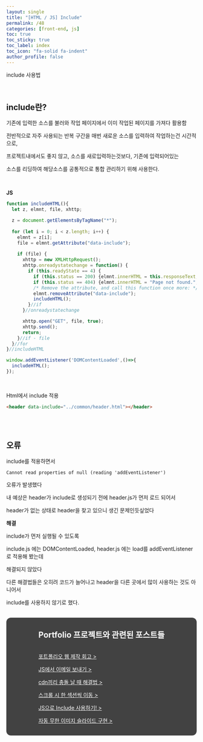 ```yaml
---
layout: single
title: "[HTML / JS] Include"
permalink: /48
categories: [front-end, js]
toc: true
toc_sticky: true
toc_label: index
toc_icon: "fa-solid fa-indent"
author_profile: false
---
```


include 사용법

<br>

## include란?

기존에 입력한 소스를 불러와 작업 페이지에서 이미 작업된 페이지를 가져다 활용함

전반적으로 자주 사용되는 반복 구간을 매번 새로운 소스를 입력하여 작업하는건 시간적으로, 

프로젝트내에서도 좋지 않고, 소스를 새로입력하는것보다, 기존에 입력되어있는 

소스를 리딩하여 해당소스를 공통적으로 통합 관리하기 위해 사용한다.

<br>

**JS**

```jsx
function includeHTML(){
  let z, elmnt, file, xhttp;

  z = document.getElementsByTagName("*");
  
  for (let i = 0; i < z.length; i++) {
    elmnt = z[i];
    file = elmnt.getAttribute("data-include");
    
    if (file) {
      xhttp = new XMLHttpRequest();
      xhttp.onreadystatechange = function() {
        if (this.readyState == 4) {
          if (this.status == 200) {elmnt.innerHTML = this.responseText;}
          if (this.status == 404) {elmnt.innerHTML = "Page not found.";}
          /* Remove the attribute, and call this function once more: */
          elmnt.removeAttribute("data-include");
          includeHTML();
        }//if
      }//onreadystatechange

      xhttp.open("GET", file, true);
      xhttp.send();
      return;
    }//if - file
  }//for
}//includeHTML

window.addEventListener('DOMContentLoaded',()=>{
  includeHTML();
});
```

<br>

Html에서 include 적용

```html
<header data-include="../common/header.html"></header>
```

<br>

<br>

## 오류

include를 적용하면서 

`Cannot read properties of null (reading 'addEventListener')`

오류가 발생했다

내 예상은 header가 include로 생성되기 전에 header.js가 먼저 로드 되어서

header가 없는 상태로 header을 찾고 있으니 생긴 문제인듯싶었다

**해결**

include가 먼저 실행될 수 있도록

include.js 에는 DOMContentLoaded, header.js 에는 load를 addEventListener로 적용해 봤는데

해결되지 않았다

다른 해결법들은 오히려 코드가 늘어나고 header을 다른 곳에서 많이 사용하는 것도 아니어서

include를 사용하지 않기로 했다.

<br>

<div style="background-color: #424242; border-radius: 12px; text-align: center;">
  <div style="display: inline-block; text-align: left; color: #fff;">
    <h2 style="color: #fff;">Portfolio 프로젝트와 관련된 포스트들</h2>
    <p style="padding-top: 16px;"><a href="https://preasim.github.io/52" style="color: #fff;">포트폴리오 웹 제작 회고 ></a></p>
    <p><a href="https://preasim.github.io/51" style="color: #fff;">JS에서 이메일 보내기 ></a></p>
    <p><a href="https://preasim.github.io/50" style="color: #fff;">cdn끼리 충돌 날 때 해결법 ></a></p>
    <p><a href="https://preasim.github.io/49" style="color: #fff;">스크롤 시 한 섹션씩 이동 ></a></p>
    <p><a href="https://preasim.github.io/48" style="color: #fff;">JS으로  Include 사용하기! ></a></p>
    <p style="padding-bottom: 16px;"><a href="https://preasim.github.io/47" style="color: #fff;">자동 무한 이미지 슬라이드 구현 ></a></p>
  </div>
</div>